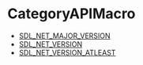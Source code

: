 # CategoryAPIMacro

<!-- END CATEGORY DOCUMENTATION -->

<!-- DO NOT HAND-EDIT CATEGORY LISTS, THEY ARE AUTOGENERATED AND WILL BE OVERWRITTEN, BASED ON TAGS IN INDIVIDUAL PAGE FOOTERS. EDIT THOSE INSTEAD. -->
<!-- BEGIN CATEGORY LIST -->
- [SDL_NET_MAJOR_VERSION](SDL_NET_MAJOR_VERSION)
- [SDL_NET_VERSION](SDL_NET_VERSION)
- [SDL_NET_VERSION_ATLEAST](SDL_NET_VERSION_ATLEAST)
<!-- END CATEGORY LIST -->

